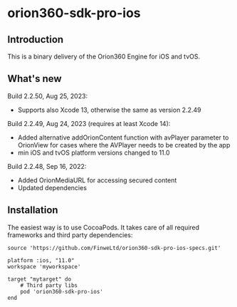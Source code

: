 orion360-sdk-pro-ios
==================

Introduction
-------

This is a binary delivery of the Orion360 Engine for iOS and tvOS.

What's new
-------
Build 2.2.50, Aug 25, 2023:
* Supports also Xcode 13, otherwise the same as version 2.2.49

Build 2.2.49, Aug 24, 2023 (requires at least Xcode 14):
* Added alternative addOrionContent function with avPlayer parameter to OrionView for cases where the AVPlayer needs to be created by the app
* min iOS and tvOS platform versions changed to 11.0

Build 2.2.48, Sep 16, 2022:
* Added OrionMediaURL for accessing secured content
* Updated dependencies

Installation
-------

The easiest way is to use CocoaPods. It takes care of all required frameworks and third party dependencies:

```
source 'https://github.com/FinweLtd/orion360-sdk-pro-ios-specs.git'

platform :ios, "11.0"
workspace 'myworkspace'

target "mytarget" do
    # Third party libs
    pod 'orion360-sdk-pro-ios'
end
```
